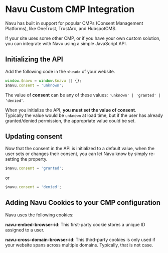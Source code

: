 # Navu Custom CMP Integration

Navu has built in support for popular CMPs (Consent Management Platforms), like  OneTrust, TrustArc, and HubspotCMS. 

If your site uses some other CMP, or if you have your own custom solution, you can integrate with Navu using a simple JavaScript API.

## Initializing the API

Add the following code in the `<head>` of your website. 

```javascript
window.$navu = window.$navu || {};
$navu.consent = 'unknown';
```

The value of **consent** can be any of these values: `'unknown' | 'granted' | 'denied'`. 

When you initialize the API, **you must set the value of consent**.  
Typically the value would be `unknown` at load time, but if the user has already granted/denied permission, the appropriate value could be set. 

## Updating consent

Now that the consent in the API is initialized to a default value, when the user sets or changes their consent, 
you can let Navu know by simply re-setting the property.

```javascript
$navu.consent = 'granted';
```
or 

```javascript
$navu.consent = 'denied';
```

## Adding Navu Cookies to your CMP configuration

Navu uses the following cookies:

**navu-embed-browser-id**: This first-party cookie stores a unique ID assigned to a user. 

**navu-cross-domain-browser-id**: This third-party cookies is only used if your website spans across multiple domains. Typically, that is not case. 
